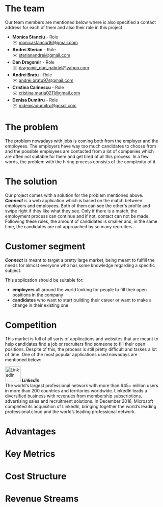 # The team 

Our team members are mentioned below where is also specified a contact address for each of them and also their role in this project. 
* **Monica Stanciu** - Role  
:envelope: monicastanciu16@gmail.com
* **Andrei Sterian** - Role  
:envelope: sterianandrei@gmail.com
* **Dan Dragomir** - Role  
:envelope: dragomir_dan_gabriel@yahoo.com
* **Andrei Bratu** - Role  
:envelope: andrei.bratu97@gmail.com
* **Cristina Calinescu** - Role  
:envelope: cristina.maria0211@gmail.com
* **Denisa Dumitru** - Role  
:envelope: mdenisadumitru@gmail.com

# The problem

The problem nowadays with jobs is coming both from the employer and the employees. The employers have way too much candidates to choose from and the possible employees are contacted from a lot of companies which are often not suitable for them and get tired of all this process. In a few words, the problem with the hiring process consists of the complexity of it.

# The solution

Our project comes with a solution for the problem mentioned above.  
***Connect*** is a web application which is based on the match between employers and employees. Both of them can see the other's profile and swipe right if they like what they see. Only if there is a match, the employment process can continue and if not, contact can not be made. Following these rules, the amount of candidates is smaller and, in the same time, the candidates are not approached by so many recruiters.

# Customer segment

***Connect*** is meant to target a pretty large market, being meant to fulfill the needs for almost everyone who has some knowledge regarding a specific subject.  

This application should be suitable for:
* **employers** all around the world looking for people to fill their open positions in the company
* **candidates** who want to start building their career or want to make a change in their existing one

# Competition

This market is full of all sorts of applications and websites that are meant to help candidates find a job or recruiters find someone to fill their open positions. Despite of this, the process is still pretty difficult and taskes a lot of time. One of the most popular applications used nowadays are mentioned below:  

<img src="/connect.github.io/images/linkedin.png" alt="Linkedin" width="50" height="50"> ***Linkedin***  
The world's largest professional network with more than 645+ million users in more than 200 countries and territories worldwide. LinkedIn leads a diversified business with revenues from membership subscriptions, advertising sales and recruitment solutions. In December 2016, Microsoft completed its acquisition of LinkedIn, bringing together the world’s leading professional cloud and the world’s leading professional network.

# Advantages

# Key Metrics

# Cost Structure

# Revenue Streams
